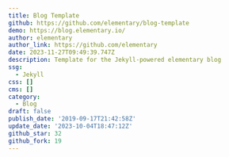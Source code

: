 ```yaml
---
title: Blog Template
github: https://github.com/elementary/blog-template
demo: https://blog.elementary.io/
author: elementary
author_link: https://github.com/elementary
date: 2023-11-27T09:49:39.747Z
description: Template for the Jekyll-powered elementary blog
ssg:
  - Jekyll
css: []
cms: []
category:
  - Blog
draft: false
publish_date: '2019-09-17T21:42:58Z'
update_date: '2023-10-04T18:47:12Z'
github_star: 32
github_fork: 19
---
```

